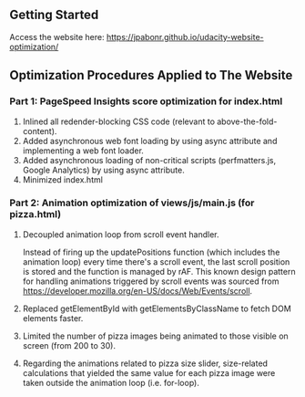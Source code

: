 ## Getting Started
Access the website here: https://jpabonr.github.io/udacity-website-optimization/


## Optimization Procedures Applied to The Website

### Part 1: PageSpeed Insights score optimization for index.html

1. Inlined all redender-blocking CSS code (relevant to above-the-fold-content).
2. Added asynchronous web font loading by using async attribute and implementing a web font loader.
3. Added asynchronous loading of non-critical scripts (perfmatters.js, Google Analytics) by using async attribute.
4. Minimized index.html


### Part 2: Animation optimization of views/js/main.js (for pizza.html)

1. Decoupled animation loop from scroll event handler.  

   Instead of firing up the updatePositions function (which includes the animation loop) every time there's a scroll event, 
   the last scroll position is stored and the function is managed by rAF.  This known design pattern for handling animations 
   triggered by scroll events was sourced from https://developer.mozilla.org/en-US/docs/Web/Events/scroll.

2. Replaced getElementById with getElementsByClassName to fetch DOM elements faster.

3. Limited the number of pizza images being animated to those visible on screen (from 200 to 30).

4. Regarding the animations related to pizza size slider, size-related calculations that yielded the same value for each pizza 
   image were taken outside the animation loop (i.e. for-loop).